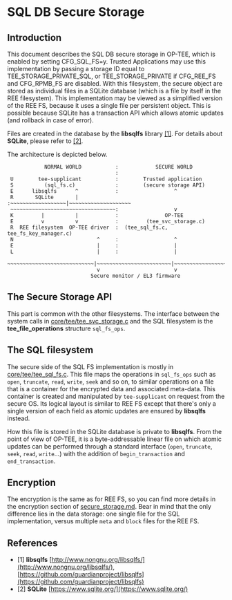 # SQL DB Secure Storage

## Introduction

This document describes the SQL DB secure storage in OP-TEE, which is enabled
by setting CFG_SQL_FS=y. Trusted Applications may use this implementation by
passing a storage ID equal to TEE_STORAGE_PRIVATE_SQL, or TEE_STORAGE_PRIVATE
if CFG_REE_FS and CFG_RPMB_FS are disabled.
With this filesystem, the secure object are stored as individual files in a
SQLite database (which is a file by itself in the REE filesystem).
This implementation may be viewed as a simplified version of the REE FS, because
it uses a single file per persistent object. This is possible because SQLite has
a transaction API which allows atomic updates (and rollback in case of error).

Files are created in the database by the **libsqlfs** library [[1]](#libsqlfs).
For details about **SQLite**, please refer to [[2]](#SQLite).

The architecture is depicted below.

```
            NORMAL WORLD           :            SECURE WORLD
                                   :
 U        tee-supplicant           :        Trusted application
 S          (sql_fs.c)             :        (secure storage API)
 E      libsqlfs      ^            :                  ^
 R       SQLite       |            :~~~~~~~~~~~~~~~~~~|~~~~~~~~~~~~~~~~~~~~
 ~~~~~~~~~~~~~~~~~~~~~~~~~~~~~~~~~~:                  v
 K         |          |            :               OP-TEE
 E         v          v            :         (tee_svc_storage.c)
 R  REE filesystem  OP-TEE driver  :  (tee_sql_fs.c, tee_fs_key_manager.c)
 N                           ^     :                  ^
 E                           |     :                  |
 L                           |     :                  |
 ~~~~~~~~~~~~~~~~~~~~~~~~~~~~|~~~~~~~~~~~~~~~~~~~~~~~~|~~~~~~~~~~~~~~~~~~~~
                             v                        v
                           Secure monitor / EL3 firmware
```

## The Secure Storage API

This part is common with the other filesystems. The interface between the
system calls in [core/tee/tee_svc_storage.c](../core/tee/tee_svc_storage.c) and
the SQL filesystem is the **tee_file_operations** structure `sql_fs_ops`.

## The SQL filesystem

The secure side of the SQL FS implementation is mostly in
[core/tee/tee_sql_fs.c](../core/tee/tee_sql_fs.c). This file maps the
operations in `sql_fs_ops` such as `open`, `truncate`, `read`, `write`,
`seek` and so on, to similar operations on a file that is a container for
the encrypted data and associated meta-data. This container is created and
manipulated by `tee-supplicant` on request from the secure OS. Its logical
layout is similar to REE FS except that there's only a single version of
each field as atomic updates are ensured by **libsqlfs** instead.

How this file is stored in the SQLite database is private to **libsqlfs**. From
the point of view of OP-TEE, it is a byte-addressable linear file on which
atomic updates can be performed through a standard interface (`open`,
`truncate`, `seek`, `read`, `write`...) with the addition of `begin_transaction`
and `end_transaction`.

## Encryption

The encryption is the same as for REE FS, so you can find more details in the
encryption section of [secure_storage.md](secure_storage.md). Bear in mind that
the only difference lies in the data storage: one single file for the SQL
implementation, versus multiple `meta` and `block` files for the REE FS.

## References

- <a name="libsqlfs"></a>[1] **libsqlfs**
[http://www.nongnu.org/libsqlfs/](http://www.nongnu.org/libsqlfs/),
[https://github.com/guardianproject/libsqlfs](https://github.com/guardianproject/libsqlfs)
- <a name="SQLite"></a>[2] **SQLite** [https://www.sqlite.org/](https://www.sqlite.org/)
